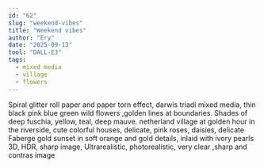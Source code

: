 ```yaml
---
id: "62"
slug: "weekend-vibes"
title: "Weekend vibes"
author: "Ery"
date: "2025-09-13"
tool: "DALL-E3"
tags:
  - mixed media
  - village
  - flowers
---
```

Spiral glitter roll paper and paper torn effect, darwis triadi mixed media, thin black pink blue green wild flowers ,golden lines at boundaries. Shades of deep fuschia, yellow, teal, deep mauve. netherland village at golden hour in the riverside, cute colorful houses, delicate, pink roses, daisies,  delicate Faberge gold sunset in soft orange and gold details, inlaid with ivory pearls 3D, HDR, sharp image, Ultrarealistic, photorealistic, very clear ,sharp and contras image
